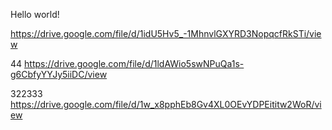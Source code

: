 Hello world!

https://drive.google.com/file/d/1idU5Hv5_-1MhnvlGXYRD3NopqcfRkSTi/view

44 https://drive.google.com/file/d/1ldAWio5swNPuQa1s-g6CbfyYYJy5iiDC/view

322333 https://drive.google.com/file/d/1w_x8pphEb8Gv4XL0OEvYDPEititw2WoR/view
